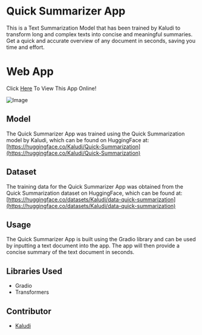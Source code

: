 
# Quick Summarizer App

This is a Text Summarization Model that has been trained by Kaludi to transform long and complex texts into concise and meaningful summaries. Get a quick and accurate overview of any document in seconds, saving you time and effort.

# Web App
Click [Here](edit "https://huggingface.co/spaces/Kaludi/Quick-Summarizer_App") To View This App Online!

![Image](edit)

## Model

The Quick Summarizer App was trained using the Quick Summarization model by Kaludi, which can be found on HuggingFace at: [https://huggingface.co/Kaludi/Quick-Summarization](https://huggingface.co/Kaludi/Quick-Summarization)

## Dataset

The training data for the Quick Summarizer App was obtained from the Quick Summarization dataset on HuggingFace, which can be found at: [https://huggingface.co/datasets/Kaludi/data-quick-summarization](https://huggingface.co/datasets/Kaludi/data-quick-summarization)

## Usage

The Quick Summarizer App is built using the Gradio library and can be used by inputting a text document into the app. The app will then provide a concise summary of the text document in seconds.

## Libraries Used

-   Gradio
-   Transformers

## Contributor

-   [Kaludi](https://github.com/Kaludii)
